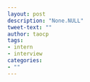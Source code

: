 ```yaml
---
layout: post
description: "None.NULL"
tweet-text: ""
author: taocp
tags:
- intern
- interview
categories:
- ""
---
```



